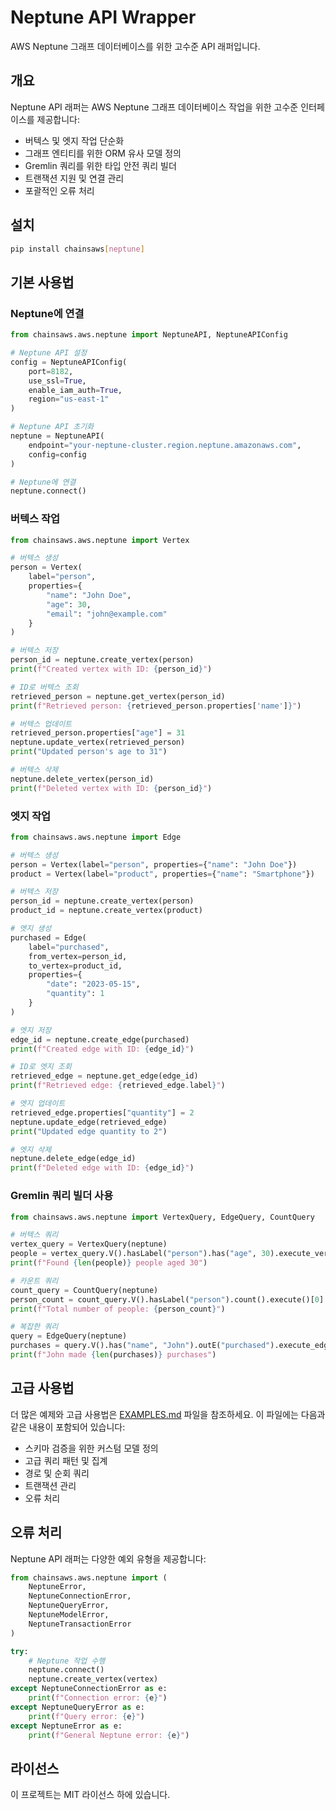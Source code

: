 # Neptune API Wrapper

AWS Neptune 그래프 데이터베이스를 위한 고수준 API 래퍼입니다.

## 개요

Neptune API 래퍼는 AWS Neptune 그래프 데이터베이스 작업을 위한 고수준 인터페이스를 제공합니다:

- 버텍스 및 엣지 작업 단순화
- 그래프 엔티티를 위한 ORM 유사 모델 정의
- Gremlin 쿼리를 위한 타입 안전 쿼리 빌더
- 트랜잭션 지원 및 연결 관리
- 포괄적인 오류 처리

## 설치

```bash
pip install chainsaws[neptune]
```

## 기본 사용법

### Neptune에 연결

```python
from chainsaws.aws.neptune import NeptuneAPI, NeptuneAPIConfig

# Neptune API 설정
config = NeptuneAPIConfig(
    port=8182,
    use_ssl=True,
    enable_iam_auth=True,
    region="us-east-1"
)

# Neptune API 초기화
neptune = NeptuneAPI(
    endpoint="your-neptune-cluster.region.neptune.amazonaws.com",
    config=config
)

# Neptune에 연결
neptune.connect()
```

### 버텍스 작업

```python
from chainsaws.aws.neptune import Vertex

# 버텍스 생성
person = Vertex(
    label="person",
    properties={
        "name": "John Doe",
        "age": 30,
        "email": "john@example.com"
    }
)

# 버텍스 저장
person_id = neptune.create_vertex(person)
print(f"Created vertex with ID: {person_id}")

# ID로 버텍스 조회
retrieved_person = neptune.get_vertex(person_id)
print(f"Retrieved person: {retrieved_person.properties['name']}")

# 버텍스 업데이트
retrieved_person.properties["age"] = 31
neptune.update_vertex(retrieved_person)
print("Updated person's age to 31")

# 버텍스 삭제
neptune.delete_vertex(person_id)
print(f"Deleted vertex with ID: {person_id}")
```

### 엣지 작업

```python
from chainsaws.aws.neptune import Edge

# 버텍스 생성
person = Vertex(label="person", properties={"name": "John Doe"})
product = Vertex(label="product", properties={"name": "Smartphone"})

# 버텍스 저장
person_id = neptune.create_vertex(person)
product_id = neptune.create_vertex(product)

# 엣지 생성
purchased = Edge(
    label="purchased",
    from_vertex=person_id,
    to_vertex=product_id,
    properties={
        "date": "2023-05-15",
        "quantity": 1
    }
)

# 엣지 저장
edge_id = neptune.create_edge(purchased)
print(f"Created edge with ID: {edge_id}")

# ID로 엣지 조회
retrieved_edge = neptune.get_edge(edge_id)
print(f"Retrieved edge: {retrieved_edge.label}")

# 엣지 업데이트
retrieved_edge.properties["quantity"] = 2
neptune.update_edge(retrieved_edge)
print("Updated edge quantity to 2")

# 엣지 삭제
neptune.delete_edge(edge_id)
print(f"Deleted edge with ID: {edge_id}")
```

### Gremlin 쿼리 빌더 사용

```python
from chainsaws.aws.neptune import VertexQuery, EdgeQuery, CountQuery

# 버텍스 쿼리
vertex_query = VertexQuery(neptune)
people = vertex_query.V().hasLabel("person").has("age", 30).execute_vertices()
print(f"Found {len(people)} people aged 30")

# 카운트 쿼리
count_query = CountQuery(neptune)
person_count = count_query.V().hasLabel("person").count().execute()[0]
print(f"Total number of people: {person_count}")

# 복잡한 쿼리
query = EdgeQuery(neptune)
purchases = query.V().has("name", "John").outE("purchased").execute_edges()
print(f"John made {len(purchases)} purchases")
```

## 고급 사용법

더 많은 예제와 고급 사용법은 [EXAMPLES.md](EXAMPLES.md) 파일을 참조하세요. 이 파일에는 다음과 같은 내용이 포함되어 있습니다:

- 스키마 검증을 위한 커스텀 모델 정의
- 고급 쿼리 패턴 및 집계
- 경로 및 순회 쿼리
- 트랜잭션 관리
- 오류 처리

## 오류 처리

Neptune API 래퍼는 다양한 예외 유형을 제공합니다:

```python
from chainsaws.aws.neptune import (
    NeptuneError,
    NeptuneConnectionError,
    NeptuneQueryError,
    NeptuneModelError,
    NeptuneTransactionError
)

try:
    # Neptune 작업 수행
    neptune.connect()
    neptune.create_vertex(vertex)
except NeptuneConnectionError as e:
    print(f"Connection error: {e}")
except NeptuneQueryError as e:
    print(f"Query error: {e}")
except NeptuneError as e:
    print(f"General Neptune error: {e}")
```

## 라이선스

이 프로젝트는 MIT 라이선스 하에 있습니다. 